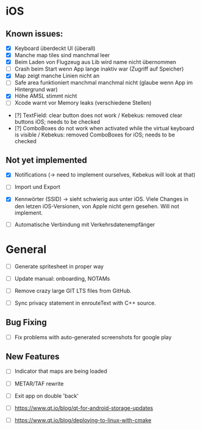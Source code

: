 # iOS

## Known issues:

- [X] Keyboard überdeckt UI (überall)
- [X] Manche map tiles sind manchmal leer
- [X] Beim Laden von Flugzeug aus Lib wird name nicht übernommen
- [ ] Crash beim Start wenn App lange inaktiv war (Zugriff auf Speicher)
- [X] Map zeigt manche Linien nicht an
- [ ] Safe area funktioniert manchmal manchmal nicht (glaube wenn App im Hintergrund war)
- [X] Höhe AMSL stimmt nicht
- [ ] Xcode warnt vor Memory leaks (verschiedene Stellen)
- [?] TextField: clear button does not work / Kebekus: removed clear buttons iOS; needs to be checked
- [?] ComboBoxes do not work when activated while the virtual keyboard is visible / Kebekus: removed ComboBoxes for iOS; needs to be checked


## Not yet implemented

- [X] Notifications (-> need to implement ourselves, Kebekus will look at that)
- [ ] Import und Export
- [X] Kennwörter (SSID) -> sieht schwierig aus unter iOS. Viele Changes in den letzen iOS-Versionen, von Apple nicht gern gesehen. Will not implement.
- [ ] Automatische Verbindung mit Verkehrsdatenempfänger


# General

- [ ] Generate spritesheet in proper way
- [ ] Update manual: onboarding, NOTAMs
- [ ] Remove crazy large GIT LTS files from GitHub.
- [ ] Sync privacy statement in enrouteText with C++ source.


## Bug Fixing

- [ ] Fix problems with auto-generated screenshots for google play


## New Features

- [ ] Indicator that maps are being loaded
- [ ] METAR/TAF rewrite
- [ ] Exit app on double 'back'
- [ ] https://www.qt.io/blog/qt-for-android-storage-updates
- [ ] https://www.qt.io/blog/deploying-to-linux-with-cmake

